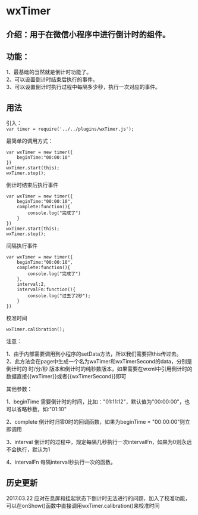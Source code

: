 # wxTimer
## 介绍：用于在微信小程序中进行倒计时的组件。  

## 功能：  
1、最基础的当然就是倒计时功能了。  
2、可以设置倒计时结束后执行的事件。  
3、可以设置倒计时执行过程中每隔多少秒，执行一次对应的事件。  

## 用法  
引入：  
    `var timer = require('../../plugins/wxTimer.js');  `

最简单的调用方式： 

```
var wxTimer = new timer({
    beginTime:"00:00:10"
})
wxTimer.start(this);
wxTimer.stop();
``` 

倒计时结束后执行事件 

```
var wxTimer = new timer({
    beginTime:"00:00:10",
    complete:function(){
        console.log("完成了")
    }
})
wxTimer.start(this);
wxTimer.stop();
``` 

间隔执行事件  

```
var wxTimer = new timer({
    beginTime:"00:00:10",
    complete:function(){
        console.log("完成了")
    },
    interval:2,
    intervalFn:function(){
        console.log("过去了2秒");
    }
})
```  
校准时间  

```
wxTimer.calibration();
```

注意： 

1、由于内部需要调用到小程序的setData方法，所以我们需要把this传过去。  
2、此方法会在page中生成一个名为wxTimer和wxTimerSecond的data，分别是倒计时的 时/分/秒 版本和倒计时的纯秒数版本，如果需要在wxml中引用倒计时的数据直接{{wxTimer}}或者{{wxTimerSecond}}即可  

其他参数：  

1、beginTime    需要倒计时的时间，比如："01:11:12"，默认值为"00:00:00"，也可以省略秒数，如:"01:10"

2、complete     倒计时归零0时的回调函数，如果为beginTime = "00:00:00"则立即调用

3、interval     倒计时的过程中，规定每隔几秒执行一次intervalFn，如果为0则永远不会执行，默认为1

4、intervalFn   每隔interval秒执行一次的函数。  

## 历史更新 
2017.03.22 应对在息屏和挂起状态下倒计时无法进行的问题，加入了校准功能，可以在onShow()函数中直接调用wxTimer.calibration()来校准时间
